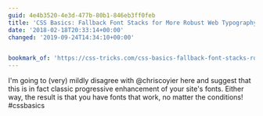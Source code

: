 ```yaml
---
guid: 4e4b3520-4e3d-477b-80b1-846eb3ff0feb
title: 'CSS Basics: Fallback Font Stacks for More Robust Web Typography'
date: '2018-02-18T20:33:14+00:00'
changed: '2019-09-24T14:34:10+00:00'


bookmark_of: 'https://css-tricks.com/css-basics-fallback-font-stacks-robust-web-typography/'
---
```



I'm going to (very) mildly disagree with @chriscoyier here and suggest that this is in fact classic progressive enhancement of your site's fonts.   Either way, the result is that you have fonts that work, no matter the conditions! #cssbasics
